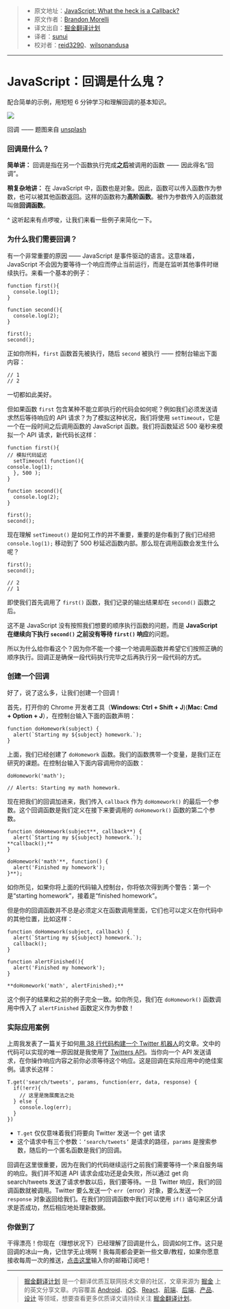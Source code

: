 > * 原文地址：[JavaScript: What the heck is a Callback?](https://codeburst.io/javascript-what-the-heck-is-a-callback-aba4da2deced)
> * 原文作者：[Brandon Morelli](https://codeburst.io/@bmorelli25)
> * 译文出自：[掘金翻译计划](https://github.com/xitu/gold-miner)
> * 译者：[sunui](https://github.com/sunui)
> * 校对者：[reid3290](https://github.com/reid3290)、[wilsonandusa](https://github.com/wilsonandusa)

---

# JavaScript：回调是什么鬼？

配合简单的示例，用短短 6 分钟学习和理解回调的基本知识。

![](https://cdn-images-1.medium.com/max/1000/1*pWGJIKats-zuumA3RQNEWQ.jpeg)

回调  —— 题图来自 [unsplash](https://unsplash.com/search/call?photo=qXn5L9BqRbE)

### 回调是什么？

**简单讲：** 回调是指在另一个函数执行完成**之后**被调用的函数  ——  因此得名“回调”。

**稍复杂地讲：** 在 JavaScript 中，函数也是对象。因此，函数可以传入函数作为参数，也可以被其他函数返回。这样的函数称为**高阶函数**。被作为参数传入的函数就叫做**回调函数**。


^ 这听起来有点啰唆，让我们来看一些例子来简化一下。

### 为什么我们需要回调？

有一个非常重要的原因 —— JavaScript 是事件驱动的语言。这意味着，JavaScript 不会因为要等待一个响应而停止当前运行，而是在监听其他事件时继续执行。来看一个基本的例子：

    function first(){
      console.log(1);
    }

    function second(){
      console.log(2);
    }

    first();
    second();

正如你所料，`first` 函数首先被执行，随后 `second` 被执行 —— 控制台输出下面内容：

    // 1
    // 2

一切都如此美好。

但如果函数 `first` 包含某种不能立即执行的代码会如何呢？例如我们必须发送请求然后等待响应的 API 请求？为了模拟这种状况，我们将使用 `setTimeout`，它是一个在一段时间之后调用函数的 JavaScript 函数。我们将函数延迟 500 毫秒来模拟一个 API 请求，新代码长这样：

    function first(){
    // 模拟代码延迟
      setTimeout( function(){
    console.log(1);
      }, 500 );
    }

    function second(){
      console.log(2);
    }

    first();
    second();

现在理解 `setTimeout()` 是如何工作的并不重要，重要的是你看到了我们已经把 `console.log(1);` 移动到了 500 秒延迟函数内部。那么现在调用函数会发生什么呢？

    first();
    second();

    // 2
    // 1

即使我们首先调用了 `first()` 函数，我们记录的输出结果却在 `second()` 函数之后。

这不是 JavaScript 没有按照我们想要的顺序执行函数的问题，而是 **JavaScript 在继续向下执行 `second()` 之前没有等待 `first()` 响应**的问题。

所以为什么给你看这个？因为你不能一个接一个地调用函数并希望它们按照正确的顺序执行。回调正是确保一段代码执行完毕之后再执行另一段代码的方式。

### 创建一个回调

好了，说了这么多，让我们创建一个回调！

首先，打开你的 Chrome 开发者工具（**Windows: Ctrl + Shift + J**)(**Mac: Cmd + Option + J**），在控制台输入下面的函数声明：

    function doHomework(subject) {
      alert(`Starting my ${subject} homework.`);
    }

上面，我们已经创建了 `doHomework` 函数。我们的函数携带一个变量，是我们正在研究的课题。在控制台输入下面内容调用你的函数：

    doHomework('math');

    // Alerts: Starting my math homework.

现在把我们的回调加进来，我们传入 `callback` 作为 `doHomework()` 的最后一个参数。这个回调函数是我们定义在接下来要调用的 `doHomework()` 函数的第二个参数。

    function doHomework(subject**, callback**) {
      alert(`Starting my ${subject} homework.`);
    **callback();**
    }

    doHomework('math'**, function() {
      alert('Finished my homework');
    }**);

如你所见，如果你将上面的代码输入控制台，你将依次得到两个警告：第一个是“starting homework”，接着是“finished homework”。

但是你的回调函数并不总是必须定义在函数调用里面，它们也可以定义在你代码中的其他位置，比如这样：

    function doHomework(subject, callback) {
      alert(`Starting my ${subject} homework.`);
      callback();
    }

    function alertFinished(){
      alert('Finished my homework');
    }

    **doHomework('math', alertFinished);**

这个例子的结果和之前的例子完全一致。如你所见，我们在 `doHomework()` 函数调用中传入了 `alertFinished` 函数定义作为参数！

### 实际应用案例

上周我发表了一篇关于如何[用 38 行代码构建一个 Twitter 机器人](https://hackernoon.com/build-a-simple-twitter-bot-with-node-js-in-just-38-lines-of-code-ed92db9eb078)的文章。文中的代码可以实现的唯一原因就是我使用了 [Twitters API](https://dev.twitter.com/rest/public)。当你向一个 API 发送请求，在你操作响应内容之前你必须等待这个响应。这是回调在实际应用中的绝佳案例。请求长这样：

    T.get('search/tweets', params, function(err, data, response) {
      if(!err){
        // 这里是施展魔法之处
      } else {
        console.log(err);
      }
    })

- `T.get` 仅仅意味着我们将要向 Twitter 发送一个 get 请求
- 这个请求中有三个参数：`‘search/tweets’` 是请求的路径，`params` 是搜索参数，随后的一个匿名函数是我们的回调。

回调在这里很重要，因为在我们的代码继续运行之前我们需要等待一个来自服务端的响应。我们并不知道 API 请求会成功还是会失败，所以通过 get 向 search/tweets 发送了请求参数以后，我们要等待。一旦 Twitter 响应，我们的回调函数就被调用。Twitter 要么发送一个 `err`（error）对象，要么发送一个 `response` 对象返回给我们。在我们的回调函数中我们可以使用 `if()` 语句来区分请求是否成功，然后相应地处理新数据。

### 你做到了

干得漂亮！你现在（理想状况下）已经理解了回调是什么，回调如何工作。这只是回调的冰山一角，记住学无止境啊！我每周都会更新一些文章/教程，如果你愿意接收每周一次的推送，[点击这里](https://docs.google.com/forms/d/e/1FAIpQLSeQYYmBCBfJF9MXFmRJ7hnwyXvMwyCtHC5wxVDh5Cq--VT6Fg/viewform)输入你的邮箱订阅吧！

---

> [掘金翻译计划](https://github.com/xitu/gold-miner) 是一个翻译优质互联网技术文章的社区，文章来源为 [掘金](https://juejin.im) 上的英文分享文章。内容覆盖 [Android](https://github.com/xitu/gold-miner#android)、[iOS](https://github.com/xitu/gold-miner#ios)、[React](https://github.com/xitu/gold-miner#react)、[前端](https://github.com/xitu/gold-miner#前端)、[后端](https://github.com/xitu/gold-miner#后端)、[产品](https://github.com/xitu/gold-miner#产品)、[设计](https://github.com/xitu/gold-miner#设计) 等领域，想要查看更多优质译文请持续关注 [掘金翻译计划](https://github.com/xitu/gold-miner)。
